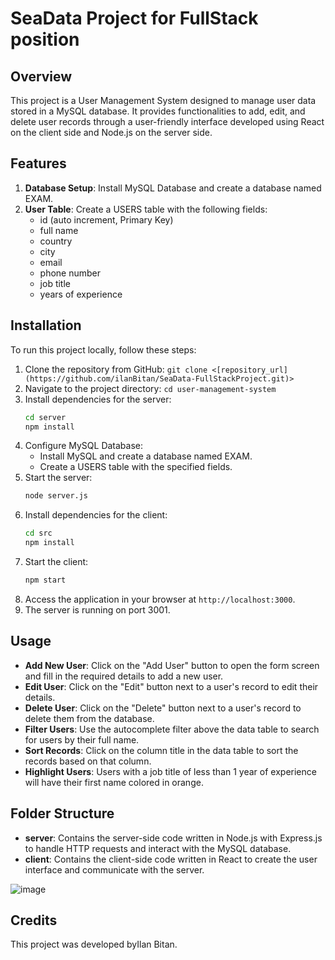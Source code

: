 # SeaData Project for FullStack position

## Overview

This project is a User Management System designed to manage user data stored in a MySQL database. It provides functionalities to add, edit, and delete user records through a user-friendly interface developed using React on the client side and Node.js on the server side.

## Features

1. **Database Setup**: Install MySQL Database and create a database named EXAM.
2. **User Table**: Create a USERS table with the following fields: 
   - id (auto increment, Primary Key)
   - full name
   - country
   - city
   - email
   - phone number
   - job title
   - years of experience

## Installation

To run this project locally, follow these steps:

1. Clone the repository from GitHub: `git clone <[repository_url](https://github.com/ilanBitan/SeaData-FullStackProject.git)>`
2. Navigate to the project directory: `cd user-management-system`
3. Install dependencies for the server:
   ```bash
   cd server
   npm install
   ```
4. Configure MySQL Database:
   - Install MySQL and create a database named EXAM.
   - Create a USERS table with the specified fields.
5. Start the server:
   ```bash
   node server.js
   ```
6. Install dependencies for the client:
   ```bash
   cd src
   npm install
   ```
7. Start the client:
   ```bash
   npm start
   ```
8. Access the application in your browser at `http://localhost:3000`.
9. The server is running on port 3001.
## Usage

- **Add New User**: Click on the "Add User" button to open the form screen and fill in the required details to add a new user.
- **Edit User**: Click on the "Edit" button next to a user's record to edit their details.
- **Delete User**: Click on the "Delete" button next to a user's record to delete them from the database.
- **Filter Users**: Use the autocomplete filter above the data table to search for users by their full name.
- **Sort Records**: Click on the column title in the data table to sort the records based on that column.
- **Highlight Users**: Users with a job title of less than 1 year of experience will have their first name colored in orange.

## Folder Structure

- **server**: Contains the server-side code written in Node.js with Express.js to handle HTTP requests and interact with the MySQL database.
- **client**: Contains the client-side code written in React to create the user interface and communicate with the server.


![image](https://github.com/ilanBitan/SeaData-FullStackProject/assets/62257681/3609d330-eae9-4cc8-89e4-5d38965010b1)

## Credits

This project was developed byIlan Bitan.
